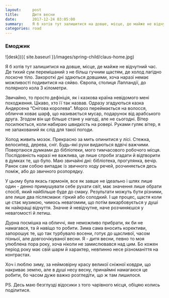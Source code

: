 ```yaml
---
layout:     post
title:      Дитя весни
date:       2017-12-24 03:05:00
summary:    Я б хотів тут залишитися на довше, місце, де майже не відчутний час. Де тихий сум перемішаний з не більш гучним щастям..
categories: road
---
```


### Емоджик
![desk]({{ site.baseurl }}/images/spring-child/claus-home.jpg)

Я б хотів тут залишитися на довше, місце, де майже не відчутний час. Де тихий сум перемішаний з не більш гучним щастям, де холод лагідно лоскоче тіло. Закороткі дні здаються довшими, хоча наразі немає можливості подивитися на сяйво. Європа, столиця Лапландії, до полярного кола 3 кілометри.

Звичайно, то просто дефініція, як і казкова країна невідомого мені походження. Цікаво, хто її так назвав. Одразу згадуються казка Андерсена “Снігова королева”. Мороз переймається на волосся, обличчя ховає шарф, що називається мусар, подарунок від арабського друга. Згодом він ще більше стане у нагоді, але не сьогодні. Вітер посилюється, коли набираю швидкість на ровері. Руками гуляє вітер, я не запакований як слід для такої погоди.

Холод живить мозок. Прекрасно за мить опинитися у лісі. Стежка, велосипед, дерева, сніг. Будь-які рухи видаються вдвічі важчими. Повертаюся думками до бібліотеки, мого тимчасового робочого місця. Послідовність наразі не важлива, це лише спроби згадати й відтворити в думках те, що було. Маю звичайні дні: бібліотека, прогулянка, вечір. Ранок сам собою випадає із звичного ходу речей, розчиняється десь поміж, або до звичного розпорядку.

У цьому була якась гармонія, все як завше не ідеально і шлях лише один - денно примушувати себе рухати світ, має значення лише обрати спосіб, який найбільше буде до смаку. Результати можуть бути різними, але лише два післясмаки: гіркий або солодкий. І ще процес, щастя коли це стає музикою, чимось невагомим, що потім викарбовується у душі як найкращі відчуття. Значне й невідчутне, наче розчиняєшся у невагомості й летиш.

Дурна посмішка на обличчі, яке неможливо прибрати, як би не намагався, та й навіщо то робити. Зима сама вносить корективи, запорошує те, що так турбувало восени, готує до щасливої, часом пізньої, але довгоочікуваної весни. Я - дитя весни, певно то моя улюблена пора року, хоча ніколи не замислювався над цим. Бо кожен період року має свій шарм й характер, невпинно несе різноманіття на контрастах.

Хоч і люблю зиму, за неймовірну красу великої сніжної ковдри, що накриває землю, але в душі несу весну, принаймні намагаюся це робити, бо часом дуже важко розгледіти, що ж там лишилося.

PS. Десь маю безглузді відосики з того чарівного місця, обіцяю колись поділитися.